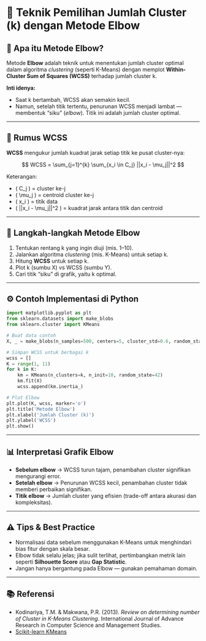 
# 📄 Teknik Pemilihan Jumlah Cluster (k) dengan Metode Elbow

## 📌 Apa itu Metode Elbow?
Metode **Elbow** adalah teknik untuk menentukan jumlah cluster optimal dalam algoritma *clustering* (seperti K-Means) dengan memplot **Within-Cluster Sum of Squares (WCSS)** terhadap jumlah cluster k.

**Inti idenya:**  
- Saat k bertambah, WCSS akan semakin kecil.  
- Namun, setelah titik tertentu, penurunan WCSS menjadi lambat — membentuk “siku” (*elbow*). Titik ini adalah jumlah cluster optimal.

---

## 📐 Rumus WCSS
**WCSS** mengukur jumlah kuadrat jarak setiap titik ke pusat cluster-nya:


$$ WCSS = \sum_{j=1}^{k} \sum_{x_i \in C_j} ||x_i - \mu_j||^2 $$

Keterangan:
- \( C_j \) = cluster ke-j
- \( \mu_j \) = centroid cluster ke-j
- \( x_i \) = titik data
- \( ||x_i - \mu_j||^2 \) = kuadrat jarak antara titik dan centroid

---

## 🎯 Langkah-langkah Metode Elbow
1. Tentukan rentang k yang ingin diuji (mis. 1–10).  
2. Jalankan algoritma *clustering* (mis. K-Means) untuk setiap k.  
3. Hitung **WCSS** untuk setiap k.  
4. Plot k (sumbu X) vs WCSS (sumbu Y).  
5. Cari titik “siku” di grafik, yaitu k optimal.

---

## ⚙️ Contoh Implementasi di Python

```python
import matplotlib.pyplot as plt
from sklearn.datasets import make_blobs
from sklearn.cluster import KMeans

# Buat data contoh
X, _ = make_blobs(n_samples=500, centers=5, cluster_std=0.6, random_state=42)

# Simpan WCSS untuk berbagai k
wcss = []
K = range(1, 11)
for k in K:
    km = KMeans(n_clusters=k, n_init=10, random_state=42)
    km.fit(X)
    wcss.append(km.inertia_)

# Plot Elbow
plt.plot(K, wcss, marker='o')
plt.title('Metode Elbow')
plt.xlabel('Jumlah Cluster (k)')
plt.ylabel('WCSS')
plt.show()
```

---

## 📊 Interpretasi Grafik Elbow
- **Sebelum elbow** → WCSS turun tajam, penambahan cluster signifikan mengurangi error.
- **Setelah elbow** → Penurunan WCSS kecil, penambahan cluster tidak memberi perbaikan signifikan.
- **Titik elbow** → Jumlah cluster yang efisien (trade-off antara akurasi dan kompleksitas).

---

## ⚠️ Tips & Best Practice
- Normalisasi data sebelum menggunakan K-Means untuk menghindari bias fitur dengan skala besar.
- Elbow tidak selalu jelas; jika sulit terlihat, pertimbangkan metrik lain seperti **Silhouette Score** atau **Gap Statistic**.
- Jangan hanya bergantung pada Elbow — gunakan pemahaman domain.

---

## 📚 Referensi
- Kodinariya, T.M. & Makwana, P.R. (2013). *Review on determining number of Cluster in K-Means Clustering*. International Journal of Advance Research in Computer Science and Management Studies.
- [Scikit-learn KMeans](https://scikit-learn.org/stable/modules/generated/sklearn.cluster.KMeans.html)
